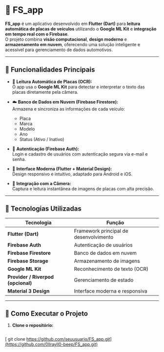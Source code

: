 # 🚗 FS_app

**FS_app** é um aplicativo desenvolvido em **Flutter (Dart)** para **leitura automática de placas de veículos** utilizando o **Google ML Kit** e **integração em tempo real com o Firebase**.  
O projeto combina **visão computacional**, **design moderno** e **armazenamento em nuvem**, oferecendo uma solução inteligente e acessível para gerenciamento de dados automotivos.

---

## 🧠 Funcionalidades Principais

- 🤖 **Leitura Automática de Placas (OCR):**  
  O app usa o **Google ML Kit** para detectar e interpretar o texto das placas diretamente pela câmera.  

- ☁️ **Banco de Dados em Nuvem (Firebase Firestore):**  
  Armazena e sincroniza as informações de cada veículo:
  - Placa  
  - Marca  
  - Modelo  
  - Ano  
  - Status (Ativo / Inativo)

- 🔐 **Autenticação (Firebase Auth):**  
  Login e cadastro de usuários com autenticação segura via e-mail e senha.

- 🧱 **Interface Moderna (Flutter + Material Design):**  
  Design responsivo e intuitivo, adaptado para Android e iOS.

- 📸 **Integração com a Câmera:**  
  Captura e leitura instantânea de imagens de placas com alta precisão.

---

## 🧩 Tecnologias Utilizadas

| Tecnologia | Função |
|-------------|--------|
| **Flutter (Dart)** | Framework principal de desenvolvimento |
| **Firebase Auth** | Autenticação de usuários |
| **Firebase Firestore** | Banco de dados em nuvem |
| **Firebase Storage** | Armazenamento de imagens |
| **Google ML Kit** | Reconhecimento de texto (OCR) |
| **Provider / Riverpod (opcional)** | Gerenciamento de estado |
| **Material 3 Design** | Interface moderna e responsiva |

---

## 🚀 Como Executar o Projeto

1. **Clone o repositório:**
   ```bash
  [ git clone https://github.com/seuusuario/FS_app.git](https://github.com/0llrayll0-beep/FS_app.git)
